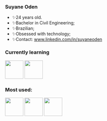 ### Suyane Oden

- ✨24 years old. 
- ✨Bachelor in Civil Engineering;
- ✨Brazilian;
- ✨Obsessed with technology;
- ✨Contact: www.linkedin.com/in/suyaneoden


### Currently learning

<div>
<img src="https://cdn.jsdelivr.net/gh/devicons/devicon/icons/react/react-original.svg" width="60"/>
<img src="https://cdn.jsdelivr.net/gh/devicons/devicon/icons/typescript/typescript-plain.svg" width="60"/>
</div>

### Most used: 

<div> 
<img src="https://cdn.jsdelivr.net/gh/devicons/devicon/icons/javascript/javascript-plain.svg" width="60"/>
<img src="https://cdn.jsdelivr.net/gh/devicons/devicon/icons/html5/html5-plain.svg" width="60"/>
<img src="https://cdn.jsdelivr.net/gh/devicons/devicon/icons/css3/css3-plain.svg" width="60"/>
</div>




          
